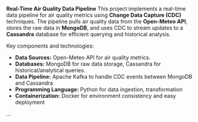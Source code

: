 
**Real-Time Air Quality Data Pipeline**
This project implements a real-time data pipeline for air quality metrics using **Change Data Capture (CDC)** techniques. The pipeline pulls air quality data from the **Open-Meteo API**, stores the raw data in **MongoDB**, and uses CDC to stream updates to a **Cassandra** database for efficient querying and historical analysis.

Key components and technologies:
-   **Data Sources:** Open-Meteo API for air quality metrics.
-   **Databases:** MongoDB for raw data storage, Cassandra for historical/analytical queries.  
-   **Data Pipeline:** Apache Kafka to handle CDC events between MongoDB and Cassandra
-   **Programming Language:** Python for data ingestion, transformation
-   **Containerization:** Docker for environment consistency and easy deployment

...